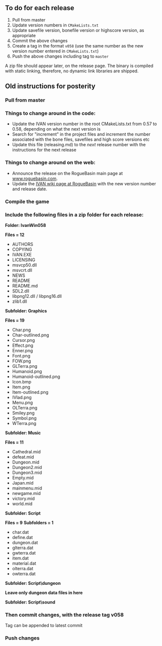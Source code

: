 To do for each release
----------------------

1) Pull from master
2) Update version numbers in `CMakeLists.txt`
3) Update savefile version, bonefile version or highscore version, as appropriate
4) Commit the above changes
5) Create a tag in the format `v058` (use the same number as the new version number entered in `CMakeLists.txt`)
6) Push the above changes including tag to `master` 

A zip file should appear later, on the release page. The binary is compiled with static linking, therefore, no dynamic link libraries are shipped.


Old instructions for posterity
------------------------------

### Pull from master

### Things to change around in the code:

 - Update the IVAN version number in the root CMakeLists.txt from 0.57 to 0.58, depending on what the next version is
 - Search for "increment" in the project files and increment the number associated with the bone files, savefiles and high score versions etc
 - Update this file (releasing.md) to the _next_ release number with the instructions for the next release

### Things to change around on the web:

 - Announce the release on the RogueBasin main page at www.roguebasin.com.
 - Update the [IVAN wiki page at RogueBasin](http://www.roguebasin.com/index.php?title=IVAN) with the new version number and release date.

### Compile the game

### Include the following files in a zip folder for each release:

**Folder: IvanWin058**

**Files = 12**

  - AUTHORS
  - COPYING
  - IVAN.EXE
  - LICENSING
  - msvcp50.dll
  - msvcrt.dll
  - NEWS
  - README
  - README.md
  - SDL2.dll
  - libpng12.dll / libpng16.dll
  - zlib1.dll

**Subfolder: Graphics**

**Files = 19**

  - Char.png
  - Char-outlined.png
  - Cursor.png
  - Effect.png
  - Enner.png
  - Font.png
  - FOW.png
  - GLTerra.png
  - Humanoid.png
  - Humanoid-outlined.png
  - Icon.bmp
  - Item.png
  - Item-outlined.png
  - IVlad.png
  - Menu.png
  - OLTerra.png
  - Smiley.png
  - Symbol.png
  - WTerra.png

**Subfolder: Music**

**Files = 11**

  - Cathedral.mid
  - defeat.mid
  - Dungeon.mid
  - Dungeon2.mid
  - Dungeon3.mid
  - Empty.mid
  - Japan.mid
  - mainmenu.mid
  - newgame.mid
  - victory.mid
  - world.mid

**Subfolder: Script**

**Files = 9**
**Subfolders = 1**

  - char.dat
  - define.dat
  - dungeon.dat
  - glterra.dat
  - gwterra.dat
  - item.dat
  - material.dat
  - olterra.dat
  - owterra.dat

**Subfolder: Script\dungeon**

**Leave only dungeon data files in here**

**Subfolder: Script\sound**

### Then commit changes, with the release tag v058
Tag can be appended to latest commit

### Push changes
